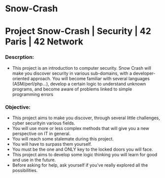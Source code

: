 # Snow-Crash
# Project Snow-Crash | Security | 42 Paris | 42 Network
### Descrption:<br>
* This project is an introduction to computer security. Snow Crash will make you discover security in various sub-domains, with a developer-oriented approach. You will become familiar with several languages (ASM/perl/php…), develop a certain logic to understand unknown programs, and become aware of problems linked to simple programming errors 
### Objective:<br>
* This project aims to make you discover, through several little challenges, cyber securityin various fields.<br>
* You will use more or less complex methods that will give you a new perspective on IT in general.<br>
* You will reach some stalemate during this project.<br>
* You will have to surpass them yourself.<br>
* You must be the one and ONLY key to the locked doors you will face.<br>
* This project aims to develop some logic thinking you will learn for good and use in the future.<br>
* Before asking for help, ask yourself if you’ve really explored all the possibilities.
